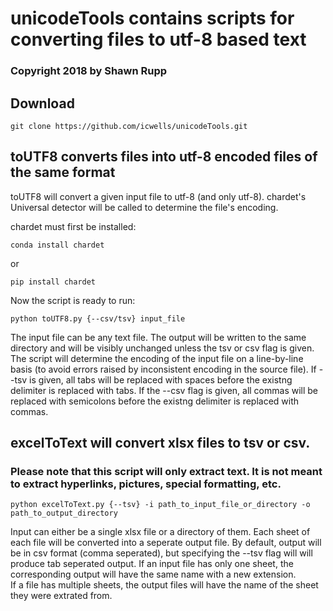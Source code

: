 # unicodeTools contains scripts for converting files to utf-8 based text  
### Copyright 2018 by Shawn Rupp  

## Download   

	git clone https://github.com/icwells/unicodeTools.git  

## toUTF8 converts files into utf-8 encoded files of the same format
toUTF8 will convert a given input file to utf-8 (and only utf-8). chardet's Universal detector will be called to 
determine the file's encoding.

chardet must first be installed:  

	conda install chardet  

or  

	pip install chardet  

Now the script is ready to run:  

	python toUTF8.py {--csv/tsv} input_file  

The input file can be any text file. The output will be written to the same directory and will be visibly unchanged unless the tsv 
or csv flag is given. The script will determine the encoding of the input file on a line-by-line basis (to avoid errors raised by 
inconsistent encoding in the source file). If --tsv is given, all tabs will be replaced with spaces before the existng delimiter 
is replaced with tabs. If the --csv flag is given, all commas will be replaced with semicolons before the existng delimiter 
is replaced with commas.  

## excelToText will convert xlsx files to tsv or csv. 
### Please note that this script will only extract text. It is not meant to extract hyperlinks, pictures, special formatting, etc.  

	python excelToText.py {--tsv} -i path_to_input_file_or_directory -o path_to_output_directory  

Input can either be a single xlsx file or a directory of them. Each sheet of each file will be converted into a seperate output file. 
By default, output will be in csv format (comma seperated), but specifying the --tsv flag will will produce tab seperated output. 
If an input file has only one sheet, the corresponding output will have the same name with a new extension.   
If a file has multiple sheets, the output files will have the name of the sheet they were extrated from.   
